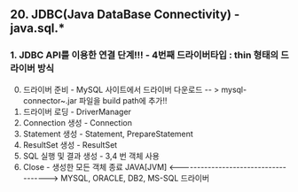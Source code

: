 ## 20. JDBC(Java DataBase Connectivity) - java.sql.*

### 1. JDBC API를 이용한 연결 단계!!! - 4번째 드라이버타입 : thin 형태의 드라이버 방식
0. 드라이버 준비 - MySQL 사이트에서 드라이버 다운로드
	-- > mysql-connector~.jar 파일을  build path에 추가!!
1. 드라이버 로딩 - DriverManager
2. Connection 생성 - Connection
3. Statement 생성 - Statement, PrepareStatement
4. ResultSet 생성 - ResultSet
5. SQL 실행 및 결과 생성 - 3,4 번 객체 사용
6. Close - 생성한 모든 객체 종료
		JAVA[JVM] <-------------------------------------> 	MYSQL, ORACLE, DB2, MS-SQL
								  드라이버

